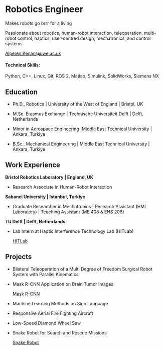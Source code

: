 # Robotics Engineer

Makes robots go brrr for a living

Passionate about robotics, human-robot interaction, teleoperation, multi-robot control, haptics, user-centred design, mechatronics, and control systems.

Alperen.Kenan@uwe.ac.uk

#### Technical Skills:
Python, C++, Linux, Git, ROS 2, Matlab, Simulink, SolidWorks, Siemens NX

## Education
- Ph.D., Robotics | University of the West of England	| Bristol, UK

- M.Sc. Erasmus Exchange |  Technische Universiteit Delft  | Delft, Netherlands

- Minor in Aerospace Engineering |Middle East Technical University | Ankara, Turkiye

- B.Sc., Mechanical Engineering | Middle East Technical University | Ankara, Turkiye

## Work Experience
**Bristol Robotics Laboratory | England, UK**
- Research Associate in Human-Robot Interaction

**Sabanci University | Istanbul, Turkiye**
- Graduate Researcher in Mechatronics | Research Assistant (HMI Laboratory) | Teaching Assistant (ME 408 & ENS 206)

**TU Delft | Delft, Netherlands**
- Lab Intern at Haptic Interference Technology Lab (HITLab)
  
  [HITLab](https://sites.google.com/view/hitlabdelft/team)

## Projects
- Bilateral Teleoperation of a Multi Degree of Freedom Surgical Robot System with Parallel Kinematics

- Mask R-CNN Application on Brain Tumor Images
  
  [Mask R-CNN](https://youtube.com/shorts/QHFpgSXV9Mw?si=tXMuLGR3RQFwzPjP)

- Machine Learning Methods on Sign Language

- Responsive Aerial Fire Fighting Aircraft

- Low-Speed Diamond Wheel Saw

- Snake Robot for Search and Rescue Missions

  [Snake Robot](https://youtu.be/yErsOVa7HwM?si=g3KIZlAGGrZF70-3)
